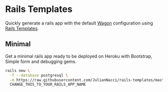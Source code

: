 # Rails Templates

Quickly generate a rails app with the default [Wagon](http://www.lewagon.org) configuration
using [Rails Templates](http://guides.rubyonrails.org/rails_application_templates.html).

## Minimal

Get a minimal rails app ready to be deployed on Heroku with Bootstrap, Simple form and
debugging gems.

```bash
rails new \
  -T --database postgresql \
  -m https://raw.githubusercontent.com/JulianNacci/rails-templates/master/minimal.rb \
  CHANGE_THIS_TO_YOUR_RAILS_APP_NAME
```
